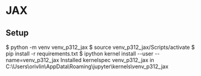 # JAX

## Setup

$ python -m venv venv_p312_jax
$ source venv_p312_jax/Scripts/activate
$ pip install -r requirements.txt
$ ipython kernel install --user --name=venv_p312_jax
Installed kernelspec venv_p312_jax in C:\Users\orivlin\AppData\Roaming\jupyter\kernels\venv_p312_jax

